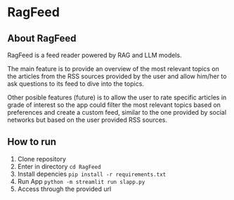 # RagFeed
## About RagFeed
RagFeed is a feed reader powered by RAG and LLM models.

The main feature is to provide an overview of the most relevant topics on the articles from the RSS sources provided by the user and allow him/her to ask questions to its feed to dive into the topics. 

Other posible features (future) is to allow the user to rate specific articles in grade of interest so the app could filter the most relevant topics based on preferences and create a custom feed, similar to the one provided by social networks but based on the user provided RSS sources.

## How to run
1. Clone repository
2. Enter in directory
    `cd RagFeed`
2. Install depencies 
    `pip install -r requirements.txt`
3. Run App
    `python -m streamlit run slapp.py`
4. Access through the provided url